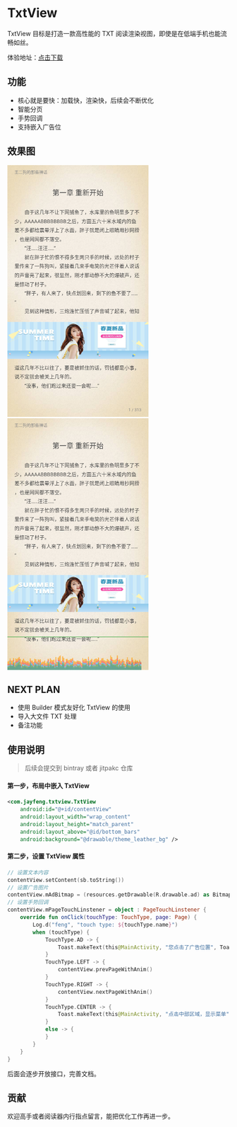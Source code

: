 # TxtView

TxtView 目标是打造一款高性能的 TXT 阅读渲染视图，即使是在低端手机也能流畅如丝。

体验地址：[点击下载](release/)


## 功能

- 核心就是要快：加载快，渲染快，后续会不断优化
- 智能分页
- 手势回调
- 支持嵌入广告位

## 效果图

![Screenshot](art/screen-normal.png)
![Screenshot](art/screen-gpu.png)


## NEXT PLAN

- 使用 Builder 模式友好化 TxtView 的使用
- 导入大文件 TXT 处理
- 备注功能

## 使用说明

> 后续会提交到 bintray 或者 jitpakc 仓库

#### 第一步，布局中嵌入 TxtView

```xml
<com.jayfeng.txtview.TxtView
    android:id="@+id/contentView"
    android:layout_width="wrap_content"
    android:layout_height="match_parent"
    android:layout_above="@id/bottom_bars"
    android:background="@drawable/theme_leather_bg" />
```

#### 第二步，设置 TxtView 属性

```kotlin
// 设置文本内容
contentView.setContent(sb.toString())
// 设置广告图片
contentView.mAdBitmap = (resources.getDrawable(R.drawable.ad) as BitmapDrawable).bitmap
// 设置手势回调
contentView.mPageTouchLinstener = object : PageTouchLinstener {
    override fun onClick(touchType: TouchType, page: Page) {
        Log.d("feng", "touch type: ${touchType.name}")
        when (touchType) {
            TouchType.AD -> {
                Toast.makeText(this@MainActivity, "您点击了广告位置", Toast.LENGTH_SHORT).show()
            }
            TouchType.LEFT -> {
                contentView.prevPageWithAnim()
            }
            TouchType.RIGHT -> {
                contentView.nextPageWithAnim()
            }
            TouchType.CENTER -> {
                Toast.makeText(this@MainActivity, "点击中部区域，显示菜单", Toast.LENGTH_SHORT).show()
            }
            else -> {
            }
        }
    }
}
```

后面会逐步开放接口，完善文档。

## 贡献

欢迎高手或者阅读器内行指点留言，能把优化工作再进一步。
